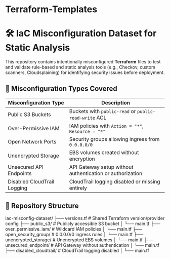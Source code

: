 # Terraform-Templates

# 🛠️ IaC Misconfiguration Dataset for Static Analysis

This repository contains intentionally misconfigured **Terraform** files to test and validate rule-based and static analysis tools (e.g., Checkov, custom scanners, Cloudsplaining) for identifying security issues before deployment.

## 🧪 Misconfiguration Types Covered

| Misconfiguration Type        | Description                                                    |
|-----------------------------|-----------------------------------------------------------------|
| Public S3 Buckets           | Buckets with `public-read` or `public-read-write` ACL           |
| Over-Permissive IAM         | IAM policies with `Action = "*"`, `Resource = "*"`              |
| Open Network Ports          | Security groups allowing ingress from `0.0.0.0/0`               |
| Unencrypted Storage         | EBS volumes created without encryption                          |
| Unsecured API Endpoints     | API Gateway setup without authentication or authorization       |
| Disabled CloudTrail Logging | CloudTrail logging disabled or missing entirely                 |


## 📂 Repository Structure
iac-misconfig-dataset/
├── versions.tf # Shared Terraform version/provider config
├── public_s3/ # Publicly accessible S3 bucket
│ └── main.tf
├── over_permissive_iam/ # Wildcard IAM policies
│ └── main.tf
├── open_security_group/ # 0.0.0.0/0 ingress rules
│ └── main.tf
├── unencrypted_storage/ # Unencrypted EBS volumes
│ └── main.tf
├── unsecured_endpoint/ # API Gateway without authentication
│ └── main.tf
├── disabled_cloudtrail/ # CloudTrail logging disabled
│ └── main.tf

